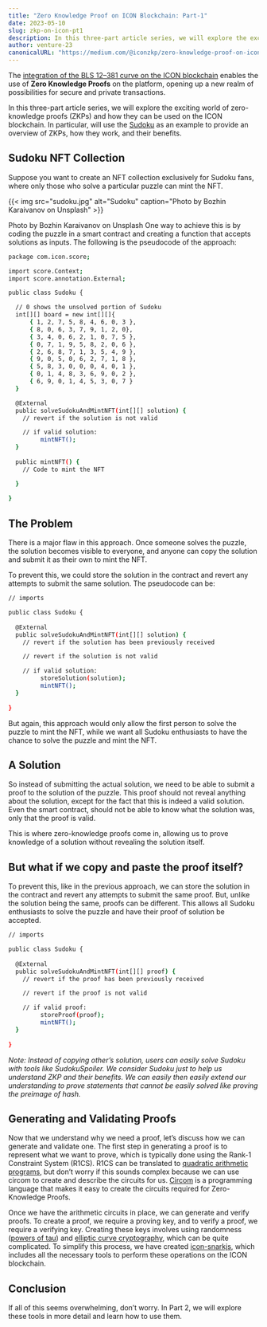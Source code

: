 ```yaml
---
title: "Zero Knowledge Proof on ICON Blockchain: Part-1"
date: 2023-05-10
slug: zkp-on-icon-pt1
description: In this three-part article series, we will explore the exciting world of zero-knowledge proofs (ZKPs) and how they can be used on the ICON blockchain. In particular, will use the Sudoku as an example to provide an overview of ZKPs, how they work, and their benefits.
author: venture-23
canonicalURL: "https://medium.com/@iconzkp/zero-knowledge-proof-on-icon-blockchain-part-1-4b3bcf6924f0"
---
```


The [integration of the BLS 12–381 curve on the ICON blockchain](https://github.com/icon-project/goloop/pull/151) enables the use of **Zero Knowledge Proofs** on the platform, opening up a new realm of possibilities for secure and private transactions.

In this three-part article series, we will explore the exciting world of zero-knowledge proofs (ZKPs) and how they can be used on the ICON blockchain. In particular, will use the [Sudoku](https://sudoku.com/) as an example to provide an overview of ZKPs, how they work, and their benefits.

## Sudoku NFT Collection
Suppose you want to create an NFT collection exclusively for Sudoku fans, where only those who solve a particular puzzle can mint the NFT.

{{< img src="sudoku.jpg" alt="Sudoku" caption="Photo by Bozhin Karaivanov on Unsplash" >}}

Photo by Bozhin Karaivanov on Unsplash
One way to achieve this is by coding the puzzle in a smart contract and creating a function that accepts solutions as inputs. The following is the pseudocode of the approach:

```bash
package com.icon.score;

import score.Context;
import score.annotation.External;

public class Sudoku {

  // 0 shows the unsolved portion of Sudoku
  int[][] board = new int[][]{
      { 1, 2, 7, 5, 8, 4, 6, 0, 3 },
      { 8, 0, 6, 3, 7, 9, 1, 2, 0},
      { 3, 4, 0, 6, 2, 1, 0, 7, 5 },
      { 0, 7, 1, 9, 5, 8, 2, 0, 6 },
      { 2, 6, 8, 7, 1, 3, 5, 4, 9 },
      { 9, 0, 5, 0, 6, 2, 7, 1, 8 },
      { 5, 8, 3, 0, 0, 0, 4, 0, 1 },
      { 0, 1, 4, 8, 3, 6, 9, 0, 2 },
      { 6, 9, 0, 1, 4, 5, 3, 0, 7 }
  }

  @External
  public solveSudokuAndMintNFT(int[][] solution) {
    // revert if the solution is not valid

    // if valid solution:
         mintNFT();
  }
  
  public mintNFT() {
    // Code to mint the NFT

  }
  
}
```

## The Problem
There is a major flaw in this approach. Once someone solves the puzzle, the solution becomes visible to everyone, and anyone can copy the solution and submit it as their own to mint the NFT.

To prevent this, we could store the solution in the contract and revert any attempts to submit the same solution. The pseudocode can be:

```bash
// imports

public class Sudoku {
  
  @External
  public solveSudokuAndMintNFT(int[][] solution) {
    // revert if the solution has been previously received    

    // revert if the solution is not valid

    // if valid solution:
         storeSolution(solution);
         mintNFT();
  }
 
}
```

But again, this approach would only allow the first person to solve the puzzle to mint the NFT, while we want all Sudoku enthusiasts to have the chance to solve the puzzle and mint the NFT.

## A Solution
So instead of submitting the actual solution, we need to be able to submit a proof to the solution of the puzzle. This proof should not reveal anything about the solution, except for the fact that this is indeed a valid solution. Even the smart contract, should not be able to know what the solution was, only that the proof is valid.

This is where zero-knowledge proofs come in, allowing us to prove knowledge of a solution without revealing the solution itself.

## But what if we copy and paste the proof itself?
To prevent this, like in the previous approach, we can store the solution in the contract and revert any attempts to submit the same proof. But, unlike the solution being the same, proofs can be different. This allows all Sudoku enthusiasts to solve the puzzle and have their proof of solution be accepted.

```bash
// imports

public class Sudoku {
  
  @External
  public solveSudokuAndMintNFT(int[][] proof) {
    // revert if the proof has been previously received    

    // revert if the proof is not valid

    // if valid proof:
         storeProof(proof);
         mintNFT();
  }
 
}
```

*Note: Instead of copying other’s solution, users can easily solve Sudoku with tools like SudokuSpoiler. We consider Sudoku just to help us understand ZKP and their benefits. We can easily then easily extend our understanding to prove statements that cannot be easily solved like proving the preimage of hash.*

## Generating and Validating Proofs
Now that we understand why we need a proof, let’s discuss how we can generate and validate one. The first step in generating a proof is to represent what we want to prove, which is typically done using the Rank-1 Constraint System (R1CS). R1CS can be translated to [quadratic arithmetic programs](https://medium.com/@VitalikButerin/quadratic-arithmetic-programs-from-zero-to-hero-f6d558cea649), but don’t worry if this sounds complex because we can use circom to create and describe the circuits for us. [Circom](https://iden3.io/circom) is a programming language that makes it easy to create the circuits required for Zero-Knowledge Proofs.

Once we have the arithmetic circuits in place, we can generate and verify proofs. To create a proof, we require a proving key, and to verify a proof, we require a verifying key. Creating these keys involves using randomness ([powers of tau](https://zeroknowledge.fm/the-power-of-tau-or-how-i-learned-to-stop-worrying-and-love-the-setup)) and [elliptic curve cryptography](https://en.wikipedia.org/wiki/Elliptic-curve_cryptography), which can be quite complicated. To simplify this process, we have created [icon-snarkjs](https://github.com/venture23-zkp/icon-snarkjs), which includes all the necessary tools to perform these operations on the ICON blockchain.

## Conclusion
If all of this seems overwhelming, don’t worry. In Part 2, we will explore these tools in more detail and learn how to use them.
